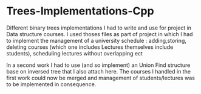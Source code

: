 # Trees-Implementations-Cpp

Different binary trees implementations I had to write and use for project in Data structure courses.
I used thoses files as part of project in which I had to implement the management of a university schedule : adding,storing, deleting courses (which one includes Lectures themselves include students), scheduling lectures without overlapping ect

In a second work I had to use (and so implement) an Union Find structure base on inversed tree that I also attach here. The courses I handled in the first work could now be merged and management of students/lectures was to be implemented in consequence.
